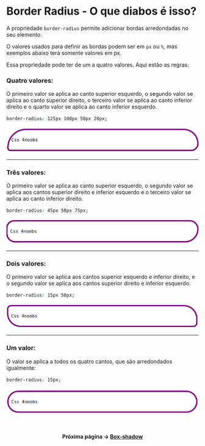 # Border Radius - O que diabos é isso?

A propriedade `border-radius` permite adicionar bordas arredondadas no seu elemento.

O valores usados para definir as bordas podem ser em `px` ou `%`, mas exemplos abaixo terá somente valores em px.

Essa propriedade pode ter de um a quatro valores. Aqui estão as regras:

### Quatro valores:

O primeiro valor se aplica ao canto superior esquerdo, o segundo valor se aplica ao canto superior direito, o terceiro valor se aplica ao canto inferior direito e o quarto valor se aplica ao canto inferior esquerdo.

```css
border-radius: 125px 100px 50px 20px;
```

<img src="../img/border-radius/border_radius_4_valores.png"><br>

---

### Três valores:

O primeiro valor se aplica ao canto superior esquerdo, o segundo valor se aplica aos cantos superior direito e inferior esquerdo e o terceiro valor se aplica ao canto inferior direito.

```css
border-radius: 45px 50px 75px;
```

<img src="../img/border-radius/border_radius_3_valores.png"><br>

---

### Dois valores:

O primeiro valor se aplica aos cantos superior esquerdo e inferior direito, e o segundo valor se aplica aos cantos superior direito e inferior esquerdo.

```css
border-radius: 15px 50px;
```

<img src="../img/border-radius/border_radius_2_valores.png"><br>

---

### Um valor:

O valor se aplica a todos os quatro cantos, que são arredondados igualmente:

```css
border-radius: 15px;
```

<img src="../img/border-radius/border_radius_1_valor.png"><br>

<br />

<div align="center">

**Próxima página &rarr; [Box-shadow](./12-box-shadow.md)**

</div>